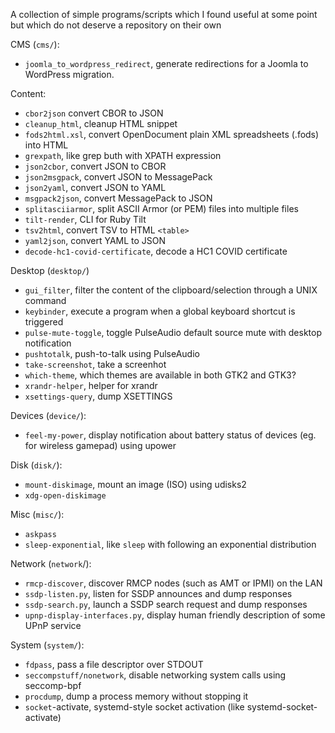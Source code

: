 A collection of simple programs/scripts which I found useful at some point
but which do not deserve a repository on their own

CMS (`cms/`):

* `joomla_to_wordpress_redirect`, generate redirections for a Joomla to WordPress migration.

Content:

* `cbor2json` convert CBOR to JSON
* `cleanup_html`, cleanup HTML snippet
* `fods2html.xsl`, convert OpenDocument plain XML spreadsheets (.fods) into HTML
* `grexpath`, like grep buth with XPATH expression
* `json2cbor`, convert JSON to CBOR
* `json2msgpack`, convert JSON to MessagePack
* `json2yaml`, convert JSON to YAML
* `msgpack2json`, convert MessagePack to JSON
* `splitasciiarmor`, split ASCII Armor (or PEM) files into multiple files
* `tilt-render`, CLI for Ruby Tilt
* `tsv2html`, convert TSV to HTML `<table>`
* `yaml2json`, convert YAML to JSON
* `decode-hc1-covid-certificate`, decode a HC1 COVID certificate

Desktop (`desktop/`)

* `gui_filter`, filter the content of the clipboard/selection through a UNIX command
* `keybinder`, execute a program when a global keyboard shortcut is triggered
* `pulse-mute-toggle`, toggle PulseAudio default source mute with desktop notification
* `pushtotalk`, push-to-talk using PulseAudio
* `take-screenshot`, take a screenhot
* `which-theme`, which themes are available in both GTK2 and GTK3?
* `xrandr-helper`, helper for xrandr
* `xsettings-query`, dump XSETTINGS

Devices (`device/`):

* `feel-my-power`, display notification about battery status of devices (eg. for wireless gamepad) using upower

Disk (`disk/`):

* `mount-diskimage`, mount an image (ISO) using udisks2
* `xdg-open-diskimage`

Misc (`misc/`):

* `askpass`
* `sleep-exponential`, like `sleep` with following an exponential distribution

Network (`network`/):

* `rmcp-discover`, discover RMCP nodes (such as AMT or IPMI) on the LAN
* `ssdp-listen.py`, listen for SSDP announces and dump responses
* `ssdp-search.py`, launch a SSDP search request and dump responses
* `upnp-display-interfaces.py`, display human friendly description of some UPnP service

System (`system/`):

* `fdpass`, pass a file descriptor over STDOUT
* `seccompstuff/nonetwork`, disable networking system calls using seccomp-bpf
* `procdump`, dump a process memory without stopping it
* `socket`-activate, systemd-style socket activation (like systemd-socket-activate)
